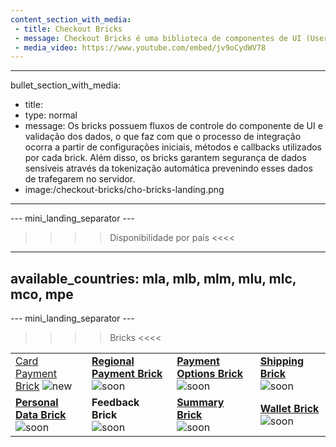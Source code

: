 ```yaml
---
content_section_with_media: 
 - title: Checkout Bricks
 - message: Checkout Bricks é uma biblioteca de componentes de UI (User interface) que tem como objetivo viabilizar uma integração client-side de forma modular por meio de estruturas configuráveis, seguras e com integração simplificada e unificada.
 - media_video: https://www.youtube.com/embed/jv9oCydWV78
---
```


---
bullet_section_with_media: 
 - title: 
 - type: normal
 - message: Os bricks possuem fluxos de controle do componente de UI e validação dos dados, o que faz com que o processo de integração ocorra a partir de configurações iniciais, métodos e callbacks utilizados por cada brick. Além disso, os bricks garantem segurança de dados sensíveis através da tokenização automática prevenindo esses dados de trafegarem no servidor.
 - image:/checkout-bricks/cho-bricks-landing.png
---

--- mini_landing_separator ---

>>>> Disponibilidade por país <<<<
---
available_countries: mla, mlb, mlm, mlu, mlc, mco, mpe
---

--- mini_landing_separator ---

>>>> Bricks <<<<

| | | | |
|---|---|---|---|
| [Card Payment Brick](developers/pt/docs/checkout-bricks/cardpaymentbrick) ![new](checkout-bricks/new-button__PT.png) | [**Regional Payment Brick**](/developers/pt/docs/checkout-bricks/regional-payment-brick) ![soon](checkout-bricks/soon-button__PT.png) | [**Payment Options Brick**](/developers/pt/docs/checkout-bricks/payment-options-brick) ![soon](checkout-bricks/soon-button__PT.png) | [**Shipping Brick**](/developers/pt/docs/checkout-bricks/shipping-brick) ![soon](checkout-bricks/soon-button__PT.png) |
| [**Personal Data Brick**](/developers/pt/docs/checkout-bricks/personal-data-brick) ![soon](checkout-bricks/soon-button__PT.png) | **Feedback Brick** <br> ![soon](checkout-bricks/soon-button__PT.png) | [**Summary Brick**](/developers/pt/docs/checkout-bricks/summary-brick) <br> ![soon](checkout-bricks/soon-button__PT.png) | [**Wallet Brick**](/developers/pt/docs/checkout-bricks/wallet-brick) ![soon](checkout-bricks/soon-button__PT.png) |

<br>